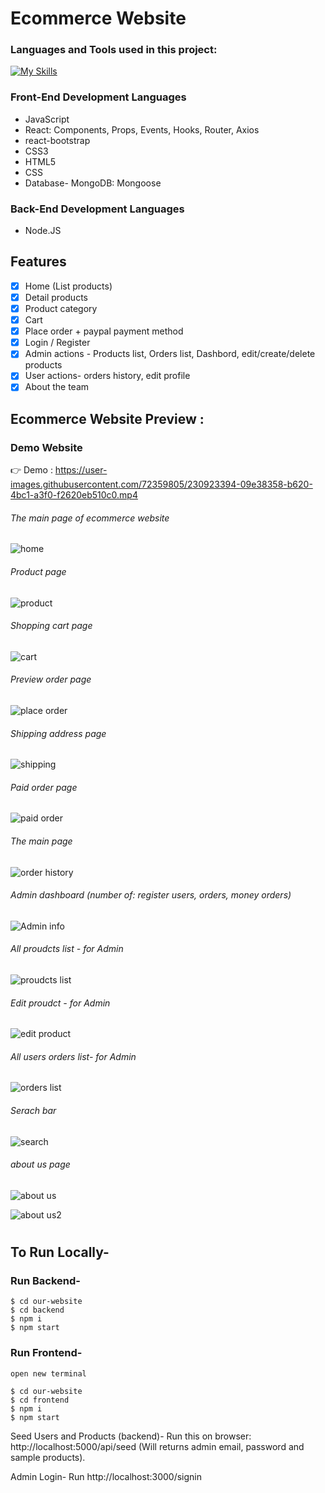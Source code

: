 # Ecommerce Website
<h3 align="left">Languages and Tools used in this project:</h3>

[![My Skills](https://skillicons.dev/icons?i=js,react,html,css,bootstrap,mongodb,nodejs)](https://skillicons.dev)

### Front-End Development Languages
- JavaScript 
- React: Components, Props, Events, Hooks, Router, Axios
- react-bootstrap
- CSS3
- HTML5 
- CSS
- Database- MongoDB: Mongoose

### Back-End Development Languages
- Node.JS  

## Features

- [x] Home (List products)
- [x] Detail products
- [x] Product category
- [x] Cart
- [x] Place order + paypal payment method
- [x] Login / Register
- [x] Admin actions - Products list, Orders list, Dashbord, edit/create/delete products
- [x] User actions- orders history, edit profile
- [x] About the team

## Ecommerce Website Preview :

### Demo Website

👉 Demo : 
https://user-images.githubusercontent.com/72359805/230923394-09e38358-b620-4bc1-a3f0-f2620eb510c0.mp4



###### The main page of ecommerce website
![home](https://user-images.githubusercontent.com/72359805/230922135-b29b6c60-afd5-48ec-9fc4-d5e2e44a085a.PNG)

###### Product page
![product](https://user-images.githubusercontent.com/72359805/230922485-2206ef84-98bf-42fa-8365-c2e0c192ade0.PNG)

###### Shopping cart page 
![cart](https://user-images.githubusercontent.com/72359805/230922510-57753e47-0df0-4e5e-8fe4-a7bbb61e810b.PNG)

###### Preview order page 
![place order](https://user-images.githubusercontent.com/72359805/230922503-9a7df6f3-7203-43ac-87a8-a6453476bcde.PNG)

###### Shipping address page 
![shipping](https://user-images.githubusercontent.com/72359805/230922535-db398d8c-29a6-44cb-863f-367aa331e301.PNG)

###### Paid order page
![paid order](https://user-images.githubusercontent.com/72359805/230922792-efc554cd-e07d-4285-90e3-e391e11e6b42.PNG)

###### The main page 
![order history](https://user-images.githubusercontent.com/72359805/230922850-bf35dce7-eaea-4ff2-9d95-741a9b0edb77.PNG)

###### Admin dashboard (number of: register users, orders, money orders)
![Admin info](https://user-images.githubusercontent.com/72359805/230922856-8218eadd-3c44-4689-8710-5757060e9177.PNG)

###### All proudcts list - for Admin
![proudcts list](https://user-images.githubusercontent.com/72359805/230922896-699796f4-1268-441f-b5c1-417273d1aec9.PNG)

######  Edit proudct - for Admin
![edit product](https://user-images.githubusercontent.com/72359805/230922907-bb0abeb0-6cad-42d3-9629-238447091dbd.PNG)

######  All users orders list- for Admin
![orders list](https://user-images.githubusercontent.com/72359805/230922948-31ea760e-cccf-4d6c-b4ce-9b9b5d964419.PNG)

###### Serach bar
![search](https://user-images.githubusercontent.com/72359805/230922982-83d66ae1-cc6d-4cca-b5be-b21c1f7c7628.PNG)

###### about us page
![about us](https://user-images.githubusercontent.com/72359805/230923017-44b75026-def1-40bf-af5f-7d8f2d76ee1b.PNG)

![about us2](https://user-images.githubusercontent.com/72359805/230923021-ee53f35c-7676-485a-93a7-5f53cb9eaec9.PNG)








#
## To Run Locally-

### Run Backend-

```
$ cd our-website
$ cd backend
$ npm i
$ npm start
```

### Run Frontend-

```
open new terminal

$ cd our-website
$ cd frontend
$ npm i
$ npm start
```

Seed Users and Products (backend)-
Run this on browser: http://localhost:5000/api/seed
(Will returns admin email, password and sample products).

Admin Login-
Run http://localhost:3000/signin
